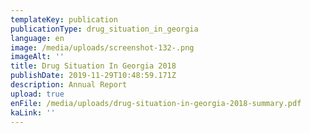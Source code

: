 ```yaml
---
templateKey: publication
publicationType: drug_situation_in_georgia
language: en
image: /media/uploads/screenshot-132-.png
imageAlt: ''
title: Drug Situation In Georgia 2018
publishDate: 2019-11-29T10:48:59.171Z
description: Annual Report
upload: true
enFile: /media/uploads/drug-situation-in-georgia-2018-summary.pdf
kaLink: ''
---
```


